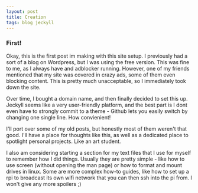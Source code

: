 ```yaml
---
layout: post
title: Creation
tags: blog jeckyll
---
```


### First!

Okay, this is the first post im making with this site setup.
I previously had a sort of a blog on Wordpress, but I was
using the free version. This was fine to me, as I always have
and adblocker running. However, one of my friends mentioned that
my site was covered in crazy ads, some of them even blocking
content. This is pretty much unacceptable, so I immediately
took down the site.

Over time, I bought a domain name, and then finally decided to set
this up. Jeckyll seems like a very user-friendly platform, and
the best part is I dont even have to strongly commit to a theme - 
Github lets you easily switch by changing one single line. How
convienient!

I'll port over some of my old posts, but honestly most of them
weren't that good. I'll have a place for thoughts like this, 
as well as a dedicated place to spotlight personal projects.
Like an art student. 

I also am considering starting a section for my text files
that I use for myself to remember how I did things. Usually
they are pretty simple - like how to use screen (without opening
the man page) or how to format and mount drives in linux. Some
are more complex how-to guides, like how to set up a rpi to 
broadcast its own wifi network that you can then ssh into the pi
from. I won't give any more spoilers ;)